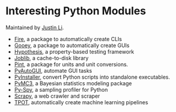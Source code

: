 # Interesting Python Modules

Maintained by [Justin Li](http://www.oxy.edu/faculty/justin-li).

* [Fire](https://github.com/google/python-fire), a package to automatically create CLIs
* [Gooey](https://github.com/chriskiehl/Gooey#gooey), a package to automatically create GUIs
* [Hypothesis](https://hypothesis.works/), a property-based testing framework
* [Joblib](https://joblib.readthedocs.io), a cache-to-disk library
* [Pint](https://pint.readthedocs.io/en/latest/), a package for units and unit conversions.
* [PyAutoGUI](https://pyautogui.readthedocs.io), automate GUI tasks
* [PyInstaller](https://www.pyinstaller.org/), convert Python scripts into standalone executables.
* [PyMC3](http://docs.pymc.io/), a Bayesian statistics modeling package
* [Py-Spy](https://github.com/benfred/py-spy), a sampling profiler for Python
* [Scrapy](https://scrapy.org/), a web crawler and scraper
* [TPOT](https://github.com/EpistasisLab/tpot), automatically create machine learning pipelines
